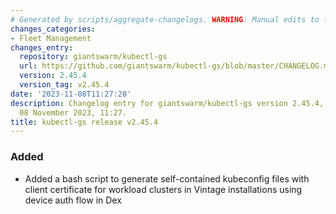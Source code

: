 ```yaml
---
# Generated by scripts/aggregate-changelogs. WARNING: Manual edits to this files will be overwritten.
changes_categories:
- Fleet Management
changes_entry:
  repository: giantswarm/kubectl-gs
  url: https://github.com/giantswarm/kubectl-gs/blob/master/CHANGELOG.md#2454---2023-11-08
  version: 2.45.4
  version_tag: v2.45.4
date: '2023-11-08T11:27:28'
description: Changelog entry for giantswarm/kubectl-gs version 2.45.4, published on
  08 November 2023, 11:27.
title: kubectl-gs release v2.45.4
---
```


### Added
- Added a bash script to generate self-contained kubeconfig files with client certificate for workload clusters in Vintage installations using device auth flow in Dex
